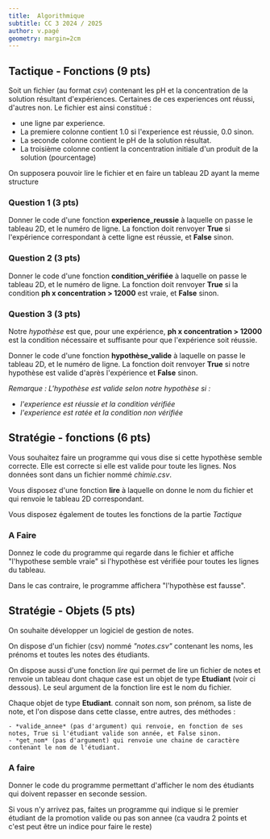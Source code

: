 ```yaml
---
title:  Algorithmique 
subtitle: CC 3 2024 / 2025
author: v.pagé
geometry: margin=2cm
---
```


## Tactique - Fonctions (9 pts)
Soit un fichier (au format *csv*) contenant les pH et la concentration de la solution résultant d'expériences. Certaines de ces experiences ont réussi, d'autres non.
Le fichier est ainsi constitué :

- une ligne par experience.
- La premiere colonne contient 1.0 si l'experience est réussie, 0.0 sinon.
- La seconde colonne contient le pH de la solution résultat.
- La troisième colonne contient la concentration initiale d'un produit de la solution (pourcentage)

On supposera pouvoir lire le fichier et en faire un tableau 2D ayant la meme structure

### Question 1 (3 pts)
Donner le code d'une fonction **experience_reussie** à laquelle on passe le tableau 2D,
et le numéro de ligne.
La fonction doit renvoyer **True** si l'expérience correspondant à cette ligne est réussie, et **False** sinon.

### Question 2 (3 pts)
Donner le code d'une fonction **condition_vérifiée** à laquelle on passe le tableau 2D, et le numéro de ligne.
La fonction doit renvoyer **True** si la condition **ph x concentration > 12000** est vraie, et **False** sinon.

### Question 3 (3 pts)
Notre *hypothèse* est que, pour une expérience, **ph x concentration > 12000** est la condition nécessaire et suffisante pour que l'expérience soit réussie.

Donner le code d'une fonction **hypothèse_valide** à laquelle on passe le tableau 2D, et le numéro de ligne.
La fonction doit renvoyer **True** si notre hypothèse est valide d'après l'expérience et **False** sinon.

*Remarque : L'hypothèse est valide selon notre hypothèse si :*

- *l'experience est réussie et la condition vérifiée*
- *l'experience est ratée et la condition non vérifiée*

## Stratégie - fonctions (6 pts)
Vous souhaitez faire un programme qui vous dise si cette hypothèse semble correcte.
Elle est correcte si elle est valide pour toute les lignes.
Nos données sont dans un fichier nommé *chimie.csv*.

Vous disposez d'une fonction **lire** à laquelle on donne le nom du fichier
et qui renvoie le tableau 2D correspondant.

Vous disposez également de toutes les fonctions de la partie *Tactique*

### A Faire
Donnez le code du programme qui regarde dans le fichier et affiche "l'hypothese semble vraie" si l'hypothèse est vérifiée pour toutes les lignes du tableau.

Dans le cas contraire, le programme affichera "l'hypothèse est fausse".

## Stratégie - Objets (5 pts)

On souhaite développer un logiciel de gestion de notes.

On dispose d'un fichier (csv) nommé *"notes.csv"* contenant les noms, les prénoms
et toutes les notes des étudiants.

On dispose aussi d'une fonction *lire* qui permet de lire un fichier de notes
et renvoie un tableau dont chaque case est un objet de type **Etudiant** (voir ci dessous). Le seul argument de la fonction lire est le nom du fichier.

Chaque objet de type **Etudiant**. connait son nom, son prénom, sa liste de note, et l'on dispose dans cette classe, entre autres, des méthodes :

    - *valide_annee* (pas d'argument) qui renvoie, en fonction de ses notes, True si l'étudiant valide son année, et False sinon.
    - *get_nom* (pas d'argument) qui renvoie une chaine de caractère contenant le nom de l'étudiant.

### A faire 
Donner le code du programme permettant d'afficher le nom des étudiants qui doivent repasser en seconde session.

Si vous n'y arrivez pas, faites un programme qui indique si le premier étudiant de la promotion valide ou pas son annee (ca vaudra 2 points et c'est peut être un indice pour faire le reste)
